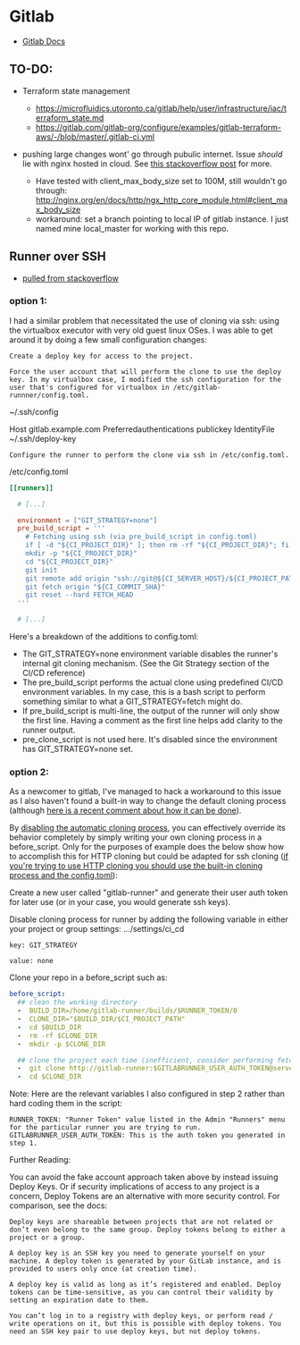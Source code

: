 # Gitlab

- [Gitlab Docs](https://docs.gitlab.com/)

## TO-DO:
- Terraform state management
  - https://microfluidics.utoronto.ca/gitlab/help/user/infrastructure/iac/terraform_state.md
  - https://gitlab.com/gitlab-org/configure/examples/gitlab-terraform-aws/-/blob/master/.gitlab-ci.yml
  
- pushing large changes wont' go through pubulic internet. Issue *should* lie with nginx hosted in cloud. See [this stackoverflow post](https://stackoverflow.com/questions/7489813/github-push-error-rpc-failed-result-22-http-code-413) for more. 
  - Have tested with client_max_body_size set to 100M, still wouldn't go through: http://nginx.org/en/docs/http/ngx_http_core_module.html#client_max_body_size
  - workaround: set a branch pointing to local IP of gitlab instance. I just named mine local_master for working with this repo. 

## Runner over SSH

- [pulled from stackoverflow](https://stackoverflow.com/questions/39208420/how-do-i-enable-cloning-over-ssh-for-a-gitlab-runner)

### option 1: 

I had a similar problem that necessitated the use of cloning via ssh: using the virtualbox executor with very old guest linux OSes. I was able to get around it by doing a few small configuration changes:

    Create a deploy key for access to the project.

    Force the user account that will perform the clone to use the deploy key. In my virtualbox case, I modified the ssh configuration for the user that's configured for virtualbox in /etc/gitlab-runnner/config.toml.

~/.ssh/config

Host gitlab.example.com
  Preferredauthentications publickey
  IdentityFile ~/.ssh/deploy-key

    Configure the runner to perform the clone via ssh in /etc/config.toml.

/etc/config.toml
```toml
[[runners]]

  # [...]

  environment = ["GIT_STRATEGY=none"]
  pre_build_script = '''
    # Fetching using ssh (via pre_build_script in config.toml)
    if [ -d "${CI_PROJECT_DIR}" ]; then rm -rf "${CI_PROJECT_DIR}"; fi
    mkdir -p "${CI_PROJECT_DIR}"
    cd "${CI_PROJECT_DIR}"
    git init
    git remote add origin "ssh://git@${CI_SERVER_HOST}/${CI_PROJECT_PATH}.git"
    git fetch origin "${CI_COMMIT_SHA}"
    git reset --hard FETCH_HEAD
  '''

  # [...]
```
Here's a breakdown of the additions to config.toml:

* The GIT_STRATEGY=none environment variable disables the runner's internal git cloning mechanism. (See the Git Strategy section of the CI/CD reference)
* The pre_build_script performs the actual clone using predefined CI/CD environment variables. In my case, this is a bash script to perform something similar to what a GIT_STRATEGY=fetch might do.
* If pre_build_script is multi-line, the output of the runner will only show the first line. Having a comment as the first line helps add clarity to the runner output.
* pre_clone_script is not used here. It's disabled since the environment has GIT_STRATEGY=none set.

### option 2: 

As a newcomer to gitlab, I've managed to hack a workaround to this issue as I also haven't found a built-in way to change the default cloning process (although [here is a recent comment about how it can be done](https://gitlab.com/gitlab-org/gitlab-ce/issues/22723#note_47011803)).

By [disabling the automatic cloning process](https://gitlab.com/gitlab-org/gitlab-runner/issues/1884#note_18695580), you can effectively override its behavior completely by simply writing your own cloning process in a before_script. Only for the purposes of example does the below show how to accomplish this for HTTP cloning but could be adapted for ssh cloning ([if you're trying to use HTTP cloning you should use the built-in cloning process and the config.toml](https://gitlab.com/gitlab-org/gitlab-runner/issues/3055#note_59363250)):

Create a new user called "gitlab-runner" and generate their user auth token for later use (or in your case, you would generate ssh keys).

Disable cloning process for runner by adding the following variable in either your project or group settings: .../settings/ci_cd

    key: GIT_STRATEGY

    value: none

Clone your repo in a before_script such as:
```yml
before_script:
  ## clean the working directory
  -  BUILD_DIR=/home/gitlab-runner/builds/$RUNNER_TOKEN/0 
  -  CLONE_DIR="$BUILD_DIR/$CI_PROJECT_PATH" 
  -  cd $BUILD_DIR 
  -  rm -rf $CLONE_DIR 
  -  mkdir -p $CLONE_DIR 

  ## clone the project each time (inefficient, consider performing fetch instead if it already exists)
  -  git clone http://gitlab-runner:$GITLABRUNNER_USER_AUTH_TOKEN@server:8888/${CI_PROJECT_PATH}.git $CLONE_DIR 
  -  cd $CLONE_DIR 
```
Note: Here are the relevant variables I also configured in step 2 rather than hard coding them in the script:

    RUNNER_TOKEN: "Runner Token" value listed in the Admin "Runners" menu for the particular runner you are trying to run.
    GITLABRUNNER_USER_AUTH_TOKEN: This is the auth token you generated in step 1.

Further Reading:

You can avoid the fake account approach taken above by instead issuing Deploy Keys. Or if security implications of access to any project is a concern, Deploy Tokens are an alternative with more security control. For comparison, see the docs:

    Deploy keys are shareable between projects that are not related or don’t even belong to the same group. Deploy tokens belong to either a project or a group.

    A deploy key is an SSH key you need to generate yourself on your machine. A deploy token is generated by your GitLab instance, and is provided to users only once (at creation time).

    A deploy key is valid as long as it’s registered and enabled. Deploy tokens can be time-sensitive, as you can control their validity by setting an expiration date to them.

    You can’t log in to a registry with deploy keys, or perform read / write operations on it, but this is possible with deploy tokens. You need an SSH key pair to use deploy keys, but not deploy tokens.

